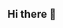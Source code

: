 ## Hi there 👋

<!--
**Gurjinder7/Gurjinder7** is a ✨ _special_ ✨ repository because its `README.md` (this file) appears on your GitHub profile.

Here are some ideas to get you started:
### Some Stats
https://github-readme-stats.vercel.app/api/top-langs/?username=gurjinder7&layout=compact&theme=dark
- 🔭 I’m currently working on ...
- 🌱 I’m currently learning ...
- 👯 I’m looking to collaborate on ...
- 🤔 I’m looking for help with ...
- 💬 Ask me about ...
- 📫 How to reach me: ...
- 😄 Pronouns: ...
- ⚡ Fun fact: ...
-->
